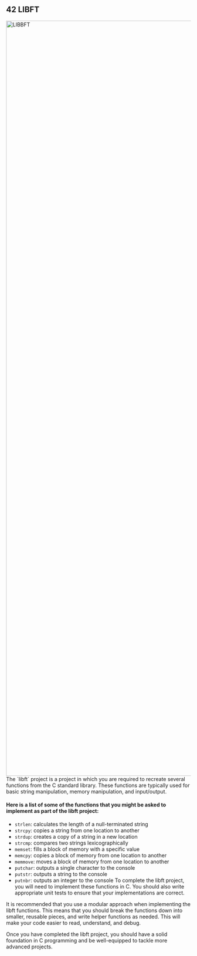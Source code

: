 ## 42 LIBFT
<img width="2059" alt="LIBBFT" src="https://user-images.githubusercontent.com/107589431/209883396-4a0d6201-cbba-44f6-98a6-042bd88ce94e.png">
The `libft` project is a project in which you are required to recreate several functions from the C standard library. These functions are typically used for basic string manipulation, memory manipulation, and input/output.

#### Here is a list of some of the functions that you might be asked to implement as part of the libft project:

- `strlen`: calculates the length of a null-terminated string
- `strcpy`: copies a string from one location to another
- `strdup`: creates a copy of a string in a new location
- `strcmp`: compares two strings lexicographically
- `memset`: fills a block of memory with a specific value
- `memcpy`: copies a block of memory from one location to another
- `memmove`: moves a block of memory from one location to another
- `putchar`: outputs a single character to the console
- `putstr`: outputs a string to the console
- `putnbr`: outputs an integer to the console
To complete the libft project, you will need to implement these functions in C. You should also write appropriate unit tests to ensure that your implementations are correct.

It is recommended that you use a modular approach when implementing the libft functions. This means that you should break the functions down into smaller, reusable pieces, and write helper functions as needed. This will make your code easier to read, understand, and debug.

Once you have completed the libft project, you should have a solid foundation in C programming and be well-equipped to tackle more advanced projects.
